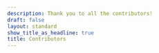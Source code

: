 ```yaml
---
description: Thank you to all the contributors!
draft: false
layout: standard
show_title_as_headline: true
title: Contributors
---
```




